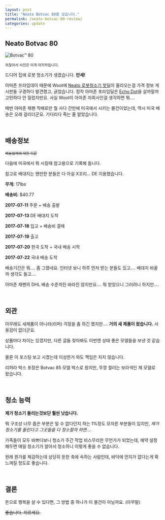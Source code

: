 ```yaml
---
layout: post
title: "Neato Botvac 80를 샀습니다."
permalink: /neato-botvac-80-review/
categories: update
---
```


## Neato Botvac 80

<img src="http://5df8aa4b674bc30f90a6-519cff0c4aadf0882029ee8826ed368e.r50.cf5.rackcdn.com/botvac-photos/neato-botvac_80_purple-side-view-small.jpg" alt="Botvac™ 80" class="w-full" data-action="zoom" />

<small class="text-muted">귀찮아서 사진은 이게 마지막입니다.</small>

드디어 집에 로봇 청소기가 생겼습니다. **만세!**

아마존 프라임데이 때문에 Woot에 [Neato 로봇청소기 핫딜](https://home.woot.com/offers/neato-your-choice)이 올라오는걸 가격 정보 게시판들 구경하다 발견했고, 긁었습니다. 정작 아마존 프라임딜은 [Echo Dot](https://www.amazon.com/dp/B01DFKC2SO)을 살까말까 고민하다 안 질렀지만요. 사실 Woot이 아마존 자회사인걸 생각하면 뭐....

매번 아마존 재팬 직배로만 뭘 사다 간만에 미국에서 시키는 물건이었는데, 역시 미국 배송은 오래 걸리더군요. 기다리다 죽는 줄 알았습니다.

&nbsp;

## 배송정보

<small><del>배송업체에 대한 뒤끝</del></small>

다음에 미국에서 뭐 시킬때 참고용으로 기록해 둡니다.

참고로 배대지는 왠만한 분들은 다 아실 X꼬리... DE 이용했습니다.

**무게:** 17lbs

**배송비:** $40.77

**2017-07-11** 주문 + 배송 출발

**2017-07-13** DE 배대지 도착

**2017-07-18** 입고 + 배송비 결제

**2017-07-19** 출고

**2017-07-20** 한국 도착 + 국내 배송 시작

**2017-07-22** 국내 배송 도착

배송기간은 뭐.... 좀 그랬네요. 인터넷 보니 하루 먼저 받는 분들도 있고.... 배대지 바꿀까 생각도 들고....

아마존 재팬의 DHL 배송 수준까진 바라진 않지만요.... 뭐 받았으니 그러려니 하지만....

&nbsp;

## 외관

아무래도 새제품이 아니라(리퍼) 걱정을 좀 하긴 했지만.... **거의 새 제품이 왔습니다.** 사용감이 없더군요.

상품마다 차이는 있겠지만, 다른 글들 찾아봐도 이번엔 상태 좋은 모델들을 보낸 것 같습니다.

물론 이 포스팅 보고 시켰는데 이상한거 와도 책임은 지지 않습니다.

리퍼라 박스 포장은 Botvac 85 모델 박스로 왔지만, 뚜껑 컬러는 보라색인 제 모델로 왔습니다.

&nbsp;

## 청소 능력

**제가 청소기 돌리는것보단 훨씬 낫습니다.**

뭐 구조상 너무 좁은 부분은 밀 수 없다던지 하는 1%정도 모자른 부분들이 있지만, *제가 청소기를 돌린다고 그곳들을 다 청소할까 하면....*

가족들이 모두 바쁘다보니 청소가 주간 작업 비스무리한 무언가가 되었는데, 예약 설정해두면 매일 청소기가 알아서 청소하니 이렇게 좋을 수 없습니다.

원래 뭔가를 체감하는데 상당히 둔한 축에 속하는 사람인데, 바닥에 먼지가 없다는게 확 느껴질 정도로 좋습니다.

&nbsp;

## 결론

돈으로 행복을 살 수 있다면, 그 방법 중 하나가 이 물건이 아닐까요. (아무말)

<del>좋습니다. 지르세요.</del>
